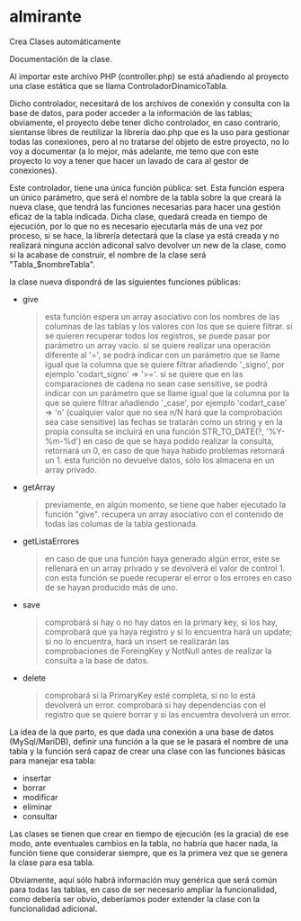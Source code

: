 # almirante
Crea Clases automáticamente

Documentación de la clase.

Al importar este archivo PHP (controller.php) se está añadiendo al proyecto una clase estática que se llama ControladorDinamicoTabla. 

Dicho controlador, necesitará de los archivos de conexión y consulta con la base de datos, para poder acceder a la información de las tablas; obviamente, el proyecto debe tener dicho controlador, en caso contrario, sientanse libres de reutilizar la librería dao.php que es la uso para gestionar todas las conexiones, pero al no tratarse del objeto de estre proyecto, no lo voy a documentar (a lo mejor, más adelante, me temo que con este proyecto lo voy a tener que hacer un lavado de cara al gestor de conexiones).

Este controlador, tiene una única función pública: set. Esta función espera un único parámetro, que será el nombre de la tabla sobre la que creará la nueva clase, que tendrá las funciones necesarias para hacer una gestión eficaz de la tabla indicada. Dicha clase, quedará creada en tiempo de ejecución, por lo que no es necesario ejecutarla más de una vez por proceso, si se hace, la librería detectará que la clase ya está creada y no realizará ninguna acción adiconal salvo devolver un new de la clase, como si la acabase de construir, el nombre de la clase será "Tabla_$nombreTabla".

la clase nueva dispondrá de las siguientes funciones públicas:
- give
    > esta función espera un array asociativo con los nombres de las columnas de las tablas y los valores con los que se quiere filtrar.
    > si se quieren recuperar todos los registros, se puede pasar por parámetro un array vacío.
    > si se quiere realizar una operación diferente al '=', se podrá indicar con un parámetro que se llame igual que la columna que se quiere filtrar añadiendo '_signo', por ejemplo 'codart_signo' => '>='.
    > si se quiere que en las comparaciones de cadena no sean case sensitive, se podrá indicar con un parámetro que se llame igual que la columna por la que se quiere filtrar añadiendo '_case', por ejemplo 'codart_case' => 'n' (cualquier valor que no sea n/N hará que la comprobación sea case sensitive)
    > las fechas se tratarán como un string y en la propia consulta se incluirá en una función STR_TO_DATE(?, '%Y-%m-%d')
    > en caso de que se haya podido realizar la consulta, retornará un 0, en caso de que haya habido problemas retornará un 1.
    > esta función no devuelve datos, sólo los almacena en un array privado.

- getArray
    > previamente, en algún momento, se tiene que haber ejecutado la función "give".
    > recupera un array asociativo con el contenido de todas las columas de la tabla gestionada.

- getListaErrores
    > en caso de que una función haya generado algún error, este se rellenará en un array privado y se devolverá el valor de control 1.
    > con esta función se puede recuperar el error o los errores en caso de se hayan producido más de uno.

- save
    > comprobará si hay o no hay datos en la primary key, si los hay, comprobará que ya haya registro y si lo encuentra hará un update; si no lo encuentra, hará un insert
    > se realizarán las comprobaciones de ForeingKey y NotNull antes de realizar la consulta a la base de datos.

- delete
    > comprobará si la PrimaryKey esté completa, si no lo está devolverá un error.
    > comprobará si hay dependencias con el registro que se quiere borrar y si las encuentra devolverá un error.


La idea de la que parto, es que dada una conexión a una base de datos (MySql/MariDB), definir una función a la que se le pasará el nombre de una tabla y la función será capaz de crear una clase con las funciones básicas para manejar esa tabla:
- insertar
- borrar
- modificar
- eliminar
- consultar

Las clases se tienen que crear en tiempo de ejecución (es la gracia) de ese modo, ante eventuales cambios en la tabla, no habría que hacer nada, la función tiene que considerar siempre, que es la primera vez que se genera la clase para esa tabla.

Obviamente, aquí sólo habrá información muy genérica que será común para todas las tablas, en caso de ser necesario ampliar la funcionalidad, como debería ser obvio, deberíamos poder extender la clase con la funcionalidad adicional.
